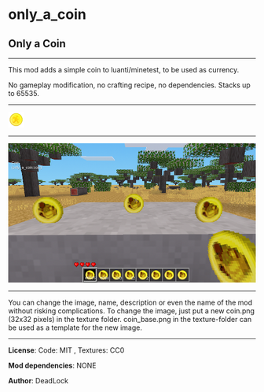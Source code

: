 # only_a_coin
 ## Only a Coin
-------------

This mod adds a simple coin to luanti/minetest, to be used as currency.

No gameplay modification, no crafting recipe, no dependencies.
Stacks up to 65535.
 
-------------
![The Coin](textures/coin.png)

-------------
![Coins](screenshots/Coins.png)

-------------

You can change the image, name, description or even the name of the mod without risking complications.
To change the image, just put a new coin.png (32x32 pixels) in the texture folder. 
coin_base.png in the texture-folder can be used as a template for the new image.

-------------

**License**: Code: MIT , Textures: CC0

**Mod dependencies**: NONE

**Author**: DeadLock
